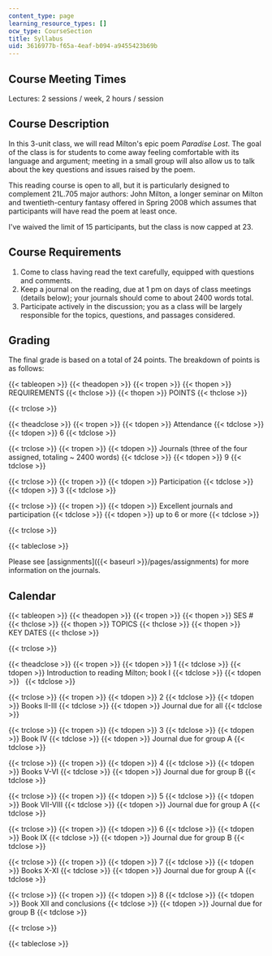 ```yaml
---
content_type: page
learning_resource_types: []
ocw_type: CourseSection
title: Syllabus
uid: 3616977b-f65a-4eaf-b094-a9455423b69b
---
```


Course Meeting Times
--------------------

Lectures: 2 sessions / week, 2 hours / session

Course Description
------------------

In this 3-unit class, we will read Milton's epic poem _Paradise Lost_. The goal of the class is for students to come away feeling comfortable with its language and argument; meeting in a small group will also allow us to talk about the key questions and issues raised by the poem.

This reading course is open to all, but it is particularly designed to complement 21L.705 major authors: John Milton, a longer seminar on Milton and twentieth-century fantasy offered in Spring 2008 which assumes that participants will have read the poem at least once.

I've waived the limit of 15 participants, but the class is now capped at 23.

Course Requirements
-------------------

1.  Come to class having read the text carefully, equipped with questions and comments.
2.  Keep a journal on the reading, due at 1 pm on days of class meetings (details below); your journals should come to about 2400 words total.
3.  Participate actively in the discussion; you as a class will be largely responsible for the topics, questions, and passages considered.

Grading
-------

The final grade is based on a total of 24 points. The breakdown of points is as follows:

{{< tableopen >}}
{{< theadopen >}}
{{< tropen >}}
{{< thopen >}}
REQUIREMENTS
{{< thclose >}}
{{< thopen >}}
POINTS
{{< thclose >}}

{{< trclose >}}

{{< theadclose >}}
{{< tropen >}}
{{< tdopen >}}
Attendance
{{< tdclose >}}
{{< tdopen >}}
6
{{< tdclose >}}

{{< trclose >}}
{{< tropen >}}
{{< tdopen >}}
Journals (three of the four assigned, totaling ~ 2400 words)
{{< tdclose >}}
{{< tdopen >}}
9
{{< tdclose >}}

{{< trclose >}}
{{< tropen >}}
{{< tdopen >}}
Participation
{{< tdclose >}}
{{< tdopen >}}
3
{{< tdclose >}}

{{< trclose >}}
{{< tropen >}}
{{< tdopen >}}
Excellent journals and participation
{{< tdclose >}}
{{< tdopen >}}
up to 6 or more
{{< tdclose >}}

{{< trclose >}}

{{< tableclose >}}

Please see [assignments]({{< baseurl >}}/pages/assignments) for more information on the journals.

Calendar
--------

{{< tableopen >}}
{{< theadopen >}}
{{< tropen >}}
{{< thopen >}}
SES #
{{< thclose >}}
{{< thopen >}}
TOPICS
{{< thclose >}}
{{< thopen >}}
KEY DATES
{{< thclose >}}

{{< trclose >}}

{{< theadclose >}}
{{< tropen >}}
{{< tdopen >}}
1
{{< tdclose >}}
{{< tdopen >}}
Introduction to reading Milton; book I
{{< tdclose >}}
{{< tdopen >}}
 
{{< tdclose >}}

{{< trclose >}}
{{< tropen >}}
{{< tdopen >}}
2
{{< tdclose >}}
{{< tdopen >}}
Books II-III
{{< tdclose >}}
{{< tdopen >}}
Journal due for all
{{< tdclose >}}

{{< trclose >}}
{{< tropen >}}
{{< tdopen >}}
3
{{< tdclose >}}
{{< tdopen >}}
Book IV
{{< tdclose >}}
{{< tdopen >}}
Journal due for group A
{{< tdclose >}}

{{< trclose >}}
{{< tropen >}}
{{< tdopen >}}
4
{{< tdclose >}}
{{< tdopen >}}
Books V-VI
{{< tdclose >}}
{{< tdopen >}}
Journal due for group B
{{< tdclose >}}

{{< trclose >}}
{{< tropen >}}
{{< tdopen >}}
5
{{< tdclose >}}
{{< tdopen >}}
Book VII-VIII
{{< tdclose >}}
{{< tdopen >}}
Journal due for group A
{{< tdclose >}}

{{< trclose >}}
{{< tropen >}}
{{< tdopen >}}
6
{{< tdclose >}}
{{< tdopen >}}
Book IX
{{< tdclose >}}
{{< tdopen >}}
Journal due for group B
{{< tdclose >}}

{{< trclose >}}
{{< tropen >}}
{{< tdopen >}}
7
{{< tdclose >}}
{{< tdopen >}}
Books X-XI
{{< tdclose >}}
{{< tdopen >}}
Journal due for group A
{{< tdclose >}}

{{< trclose >}}
{{< tropen >}}
{{< tdopen >}}
8
{{< tdclose >}}
{{< tdopen >}}
Book XII and conclusions
{{< tdclose >}}
{{< tdopen >}}
Journal due for group B
{{< tdclose >}}

{{< trclose >}}

{{< tableclose >}}